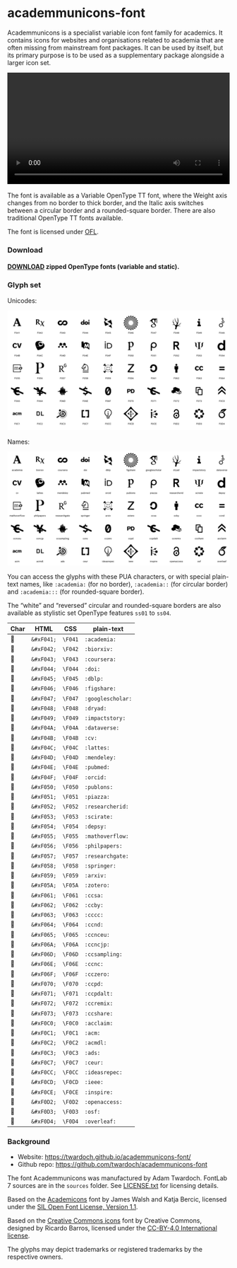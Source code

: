 # academmunicons-font

Academmunicons is a specialist variable icon font family for academics. It contains icons for websites and organisations related to academia that are often missing from mainstream font packages. It can be used by itself, but its primary purpose is to be used as a supplementary package alongside a larger icon set.

<video autoplay loop controls style="max-width:530px; width:100%">
    <source src="./documentation/variable.mp4" type="video/mp4">
    <img src="./documentation/variable.gif">
</video>

The font is available as a Variable OpenType TT font, where the Weight axis changes from no border to thick border, and the Italic axis switches between a circular border and a rounded-square border. There are also traditional OpenType TT fonts available.

The font is licensed under [OFL](./LICENSE.txt).

### Download

#### [DOWNLOAD](./dist/academmunicons-fonts-200415.zip) zipped OpenType fonts (variable and static).

### Glyph set

Unicodes:

![specimen](specimen.png)

Names:

![specimen](./documentation/glyphs-base-names.png)

You can access the glyphs with these PUA characters, or with special plain-text names, like `:academia:` (for no border), `:academia::` (for circular border) and `:academia:::` (for rounded-square border).

The “white” and “reversed” circular and rounded-square borders are also available as stylistic set OpenType features `ss01` to `ss04`.

| Char | HTML       | CSS     | plain-text        |
| ---- | ---------- | ------- | ----------------- |
|     | `&#xF041;` | `\F041` | `:academia:`      |
|     | `&#xF042;` | `\F042` | `:biorxiv:`       |
|     | `&#xF043;` | `\F043` | `:coursera:`      |
|     | `&#xF044;` | `\F044` | `:doi:`           |
|     | `&#xF045;` | `\F045` | `:dblp:`          |
|     | `&#xF046;` | `\F046` | `:figshare:`      |
|     | `&#xF047;` | `\F047` | `:googlescholar:` |
|     | `&#xF048;` | `\F048` | `:dryad:`         |
|     | `&#xF049;` | `\F049` | `:impactstory:`   |
|     | `&#xF04A;` | `\F04A` | `:dataverse:`     |
|     | `&#xF04B;` | `\F04B` | `:cv:`            |
|     | `&#xF04C;` | `\F04C` | `:lattes:`        |
|     | `&#xF04D;` | `\F04D` | `:mendeley:`      |
|     | `&#xF04E;` | `\F04E` | `:pubmed:`        |
|     | `&#xF04F;` | `\F04F` | `:orcid:`         |
|     | `&#xF050;` | `\F050` | `:publons:`       |
|     | `&#xF051;` | `\F051` | `:piazza:`        |
|     | `&#xF052;` | `\F052` | `:researcherid:`  |
|     | `&#xF053;` | `\F053` | `:scirate:`       |
|     | `&#xF054;` | `\F054` | `:depsy:`         |
|     | `&#xF055;` | `\F055` | `:mathoverflow:`  |
|     | `&#xF056;` | `\F056` | `:philpapers:`    |
|     | `&#xF057;` | `\F057` | `:researchgate:`  |
|     | `&#xF058;` | `\F058` | `:springer:`      |
|     | `&#xF059;` | `\F059` | `:arxiv:`         |
|     | `&#xF05A;` | `\F05A` | `:zotero:`        |
|     | `&#xF061;` | `\F061` | `:ccsa:`          |
|     | `&#xF062;` | `\F062` | `:ccby:`          |
|     | `&#xF063;` | `\F063` | `:cccc:`          |
|     | `&#xF064;` | `\F064` | `:ccnd:`          |
|     | `&#xF065;` | `\F065` | `:ccnceu:`        |
|     | `&#xF06A;` | `\F06A` | `:ccncjp:`        |
|     | `&#xF06D;` | `\F06D` | `:ccsampling:`    |
|     | `&#xF06E;` | `\F06E` | `:ccnc:`          |
|     | `&#xF06F;` | `\F06F` | `:cczero:`        |
|     | `&#xF070;` | `\F070` | `:ccpd:`          |
|     | `&#xF071;` | `\F071` | `:ccpdalt:`       |
|     | `&#xF072;` | `\F072` | `:ccremix:`       |
|     | `&#xF073;` | `\F073` | `:ccshare:`       |
|     | `&#xF0C0;` | `\F0C0` | `:acclaim:`       |
|     | `&#xF0C1;` | `\F0C1` | `:acm:`           |
|     | `&#xF0C2;` | `\F0C2` | `:acmdl:`         |
|     | `&#xF0C3;` | `\F0C3` | `:ads:`           |
|     | `&#xF0C7;` | `\F0C7` | `:ceur:`          |
|     | `&#xF0CC;` | `\F0CC` | `:ideasrepec:`    |
|     | `&#xF0CD;` | `\F0CD` | `:ieee:`          |
|     | `&#xF0CE;` | `\F0CE` | `:inspire:`       |
|     | `&#xF0D2;` | `\F0D2` | `:openaccess:`    |
|     | `&#xF0D3;` | `\F0D3` | `:osf:`           |
|     | `&#xF0D4;` | `\F0D4` | `:overleaf:`      |

### Background

- Website: https://twardoch.github.io/academmunicons-font/
- Github repo: https://github.com/twardoch/academmunicons-font

The font Academmunicons was manufactured by Adam Twardoch. FontLab 7 sources are in the `sources` folder. See [LICENSE.txt](./LICENSE.txt) for licensing details.

Based on the [Academicons](https://jpswalsh.github.io/academicons/) font by James Walsh and Katja Bercic, licensed under the [SIL Open Font License, Version 1.1](http://scripts.sil.org/OFL).

Based on the [Creative Commons icons](https://cc-icons.github.io/) font by Creative Commons, designed by Ricardo Barros, licensed under the [CC-BY-4.0 International license](https://creativecommons.org/licenses/by/4.0/).

The glyphs may depict trademarks or registered trademarks by the respective owners.
